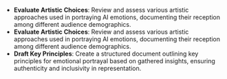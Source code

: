 - **Evaluate Artistic Choices**: Review and assess various artistic approaches used in portraying AI emotions, documenting their reception among different audience demographics.
- **Evaluate Artistic Choices**: Review and assess various artistic approaches used in portraying AI emotions, documenting their reception among different audience demographics.
- **Draft Key Principles**: Create a structured document outlining key principles for emotional portrayal based on gathered insights, ensuring authenticity and inclusivity in representation.